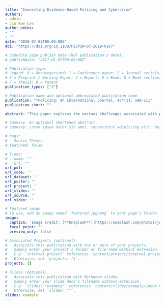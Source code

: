 ```yaml
---
title: "Connecting Evidence-Based Policing and Cybercrime"
authors:
- admin
- Jin Ree Lee
author_notes:
- ""
- ""
date: "2020-07-03T00:00:00Z"
doi: "https://doi.org/10.1108/PIJPSM-07-2019-0107"

# Schedule page publish date (NOT publication's date).
# publishDate: "2017-01-01T00:00:00Z"

# Publication type.
# Legend: 0 = Uncategorized; 1 = Conference paper; 2 = Journal article;
# 3 = Preprint / Working Paper; 4 = Report; 5 = Book; 6 = Book section;
# 7 = Thesis; 8 = Patent
publication_types: ["2"]

# Publication name and optional abbreviated publication name.
publication: "*Policing: An International Journal, 43*(1), 198-211"
publication_short: ""

abstract: "This paper explores the various challenges associated with policing cybercrime, arguing that a failure to improve law enforcement responses to cybercrime may negatively impact their institutional legitimacy as reliable first responders. Further, the paper makes preliminary links between cybercrime and the paradigm of evidence-based policing (EBP), providing suggestions on how the paradigm can assist, develop, and improve a myriad of factors associated with policing cybercrime. Three examples of prominent cybercrime incidents will be explored under the lens of institutional theory: the cyberextortion of Amanda Todd; the hacking of Ashley Madison; and the 2013 Target data breach. EBP approaches to cybercrime can improve the effectiveness of existing and future approaches to cybercrime training, recruitment, as well as officers’ preparedness and awareness of cybercrime. Future research will benefit from determining what types of training work at the local, state/provincial, and federal level, as well as evaluating both current and new cybercrime policing programs and strategies. EBP approaches to cybercrime have the potential to improve police responses to cybercrime calls for service, save police resources, improve police–public relations during calls for service, and improve police legitimacy. This paper links cybercrime policing to the paradigm of EBP, highlighting the need for evaluating and implementing effective evidence-based approaches to policing cybercrime."

# Summary. An optional shortened abstract.
# summary: Lorem ipsum dolor sit amet, consectetur adipiscing elit. Duis posuere tellus ac convallis placerat. Proin tincidunt magna sed ex sollicitudin condimentum.

# tags:
# - Source Themes
# featured: false

# links:
# - name: ""
#   url: ""
url_pdf: 
url_code: ''
url_dataset: ''
url_poster: ''
url_project: ''
url_slides: ''
url_source: ''
url_video: ''

# Featured image
# To use, add an image named `featured.jpg/png` to your page's folder. 
image:
  caption: 'Image credit: [**Unsplash**](https://unsplash.com/photos/jdD8gXaTZsc)'
  focal_point: ""
  preview_only: false

# Associated Projects (optional).
#   Associate this publication with one or more of your projects.
#   Simply enter your project's folder or file name without extension.
#   E.g. `internal-project` references `content/project/internal-project/index.md`.
#   Otherwise, set `projects: []`.
projects: []

# Slides (optional).
#   Associate this publication with Markdown slides.
#   Simply enter your slide deck's filename without extension.
#   E.g. `slides: "example"` references `content/slides/example/index.md`.
#   Otherwise, set `slides: ""`.
slides: example
---
```

